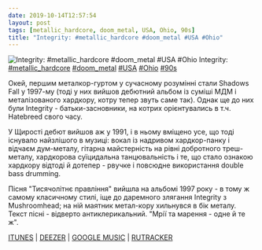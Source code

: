```yaml
---
date: 2019-10-14T12:57:54
layout: post
tags: [metallic_hardcore, doom_metal, USA, Ohio, 90s]
title: "Integrity: #metallic_hardcore #doom_metal #USA #Ohio"
---
```

![Integrity: #metallic_hardcore #doom_metal #USA #Ohio](https://res.cloudinary.com/vast-space-unexplored/image/upload/q_auto,dpr_auto,w_auto/photos/photo_766_14-10-2019_12-57-54.jpg)
Integrity: [#metallic_hardcore](/tags/#metallic_hardcore) [#doom_metal](/tags/#doom_metal) [#USA](/tags/#USA) [#Ohio](/tags/#Ohio) [#90s](/tags/#90s)

Окей, першим металкор-гуртом у сучасному розумінні стали Shadows Fall у 1997-му (тоді у них вийшов дебютний альбом із суміші МДМ і металізованого хардкору, котру тепер звуть саме так). Однак ще до них були Integrity - батьки-засновники, на котрих орієнтувались в т.ч. Hatebreed свого часу.

У Щирості дебют вийшов аж у 1991, і в ньому вміщено усе, що тоді існувало найзлішого в музиці: вокал із надривом хардкор-панку і відчаєм дум-металу, гітарна майстерність на рівні добротного треш-металу, хардкорова суїцидальна танцювальність і те, що стало ознакою хардкору відтоді й дотепер - рвучке і повсюдне використання double bass drumming.

Пісня &quot;Тисячолітнє правління&quot; вийшла на альбомі 1997 року - в тому ж самому класичному стилі, іще до даремного злягання Integrity з Mushroomhead; на ній маятник метал-кору хильнувся в бік металу. Текст пісні - відверто антиклерикальний. &quot;Мрії та марення - одне й те ж&quot;.

[ITUNES](https://music.apple.com/us/album/seasons-in-the-size-of-days/467071928) \| [DEEZER](https://www.deezer.com/album/1267367?utm_source=deezer&amp;utm_content=album-1267367&amp;utm_term=1601611822_1571046941&amp;utm_medium=web) \| [GOOGLE MUSIC](https://play.google.com/music/m/Bwknhugcmdc5gvn3qectwrvlvbi?t=Seasons_In_the_Size_of_Days_-_Integrity) \| [RUTRACKER](https://rutracker.org/forum/viewtopic.php?t=1942799)